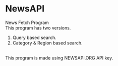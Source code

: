 # NewsAPI
News Fetch Program
<br>
This program has two versions.<br>
1. Query based search.<br>
2. Category & Region based search.
<br>
 This program is made using NEWSAPI.ORG API key.
